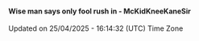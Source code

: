 #### Wise man says only fool rush in - McKidKneeKaneSir
Updated on 25/04/2025 - 16:14:32 (UTC) Time Zone
